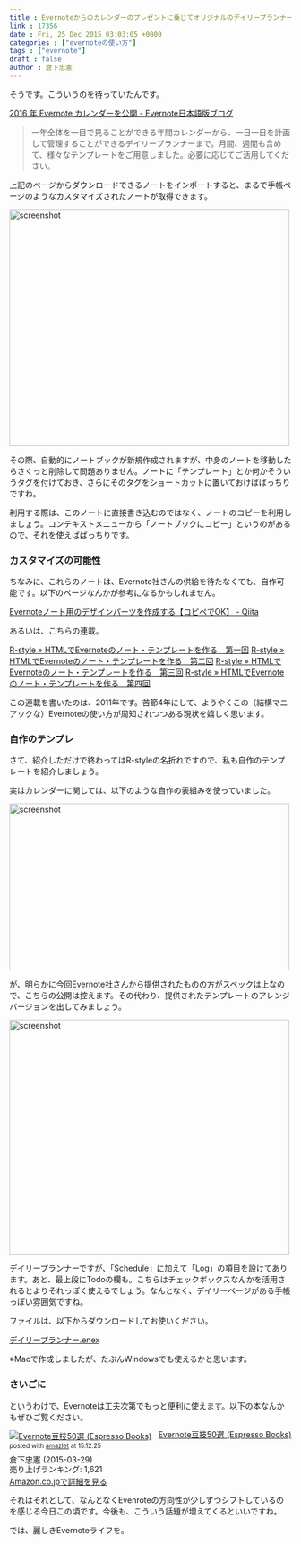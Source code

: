 ```yaml
---
title : Evernoteからのカレンダーのプレゼントに乗じてオリジナルのデイリープランナーを公開してみるよ
link : 17356
date : Fri, 25 Dec 2015 03:03:05 +0000
categories : ["evernoteの使い方"]
tags : ["evernote"]
draft : false
author : 倉下忠憲
---
```


そうです。こういうのを待っていたんです。

<a href="https://blog.evernote.com/jp/2015/12/24/51173">2016 年 Evernote カレンダーを公開 - Evernote日本語版ブログ</a>

<blockquote>一年全体を一目で見ることができる年間カレンダーから、一日一日を計画して管理することができるデイリープランナーまで。月間、週間も含めて、様々なテンプレートをご用意しました。必要に応じてご活用してください。</blockquote>

上記のページからダウンロードできるノートをインポートすると、まるで手帳ページのようなカスタマイズされたノートが取得できます。

<a href="https://rashita.net/blog/?attachment_id=17357" rel="attachment wp-att-17357"><img src="https://rashita.net/blog/wp-content/uploads/2015/12/screenshot19-500x423.png" alt="screenshot" width="500" height="423" class="alignnone size-medium wp-image-17357" /></a>

その際、自動的にノートブックが新規作成されますが、中身のノートを移動したらさくっと削除して問題ありません。ノートに「テンプレート」とか何かそういうタグを付けておき、さらにそのタグをショートカットに置いておけばばっちりですね。

利用する際は、このノートに直接書き込むのではなく、ノートのコピーを利用しましょう。コンテキストメニューから「ノートブックにコピー」というのがあるので、それを使えばばっちりです。

<H3>カスタマイズの可能性</H3>

ちなみに、これらのノートは、Evernote社さんの供給を待たなくても、自作可能です。以下のページなんかが参考になるかもしれません。

<a href="http://qiita.com/nekoneko-wanwan/items/85c2c18a7d5f04770e94">Evernoteノート用のデザインパーツを作成する【コピペでOK】 - Qiita</a>

あるいは、こちらの連載。

<a href="https://rashita.net/blog/?p=6327">R-style » HTMLでEvernoteのノート・テンプレートを作る　第一回</a>
<a href="https://rashita.net/blog/?p=6335">R-style » HTMLでEvernoteのノート・テンプレートを作る　第二回</a>
<a href="https://rashita.net/blog/?p=6338">R-style » HTMLでEvernoteのノート・テンプレートを作る　第三回</a>
<a href="https://rashita.net/blog/?p=6348">R-style » HTMLでEvernoteのノート・テンプレートを作る　第四回</a>

この連載を書いたのは、2011年です。苦節4年にして、ようやくこの（結構マニアックな）Evernoteの使い方が周知されつつある現状を嬉しく思います。

<H3>自作のテンプレ</H3>

さて、紹介しただけで終わってはR-styleの名折れですので、私も自作のテンプレートを紹介しましょう。

実はカレンダーに関しては、以下のような自作の表組みを使っていました。

<a href="https://rashita.net/blog/?attachment_id=17358" rel="attachment wp-att-17358"><img src="https://rashita.net/blog/wp-content/uploads/2015/12/screenshot20-500x298.png" alt="screenshot" width="500" height="298" class="alignnone size-medium wp-image-17358" /></a>

が、明らかに今回Evernote社さんから提供されたものの方がスペックは上なので、こちらの公開は控えます。その代わり、提供されたテンプレートのアレンジバージョンを出してみましょう。

<a href="https://rashita.net/blog/?attachment_id=17359" rel="attachment wp-att-17359"><img src="https://rashita.net/blog/wp-content/uploads/2015/12/screenshot21-500x419.png" alt="screenshot" width="500" height="419" class="alignnone size-medium wp-image-17359" /></a>

デイリープランナーですが、「Schedule」に加えて「Log」の項目を設けてあります。あと、最上段にTodoの欄も。こちらはチェックボックスなんかを活用されるとよりそれっぽく使えるでしょう。なんとなく、デイリーページがある手帳っぽい雰囲気ですね。

ファイルは、以下からダウンロードしてお使いください。

<a href="https://dl.dropboxusercontent.com/u/554861/r-style/%E3%83%87%E3%82%A4%E3%83%AA%E3%83%BC%E3%83%97%E3%83%A9%E3%83%B3%E3%83%8A%E3%83%BC.enex">デイリープランナー.enex</a>

※Macで作成しましたが、たぶんWindowsでも使えるかと思います。

<H3>さいごに</H3>

というわけで、Evernoteは工夫次第でもっと便利に使えます。以下の本なんかもぜひご覧ください。

<div class="amazlet-box" style="margin-bottom:0px;"><div class="amazlet-image" style="float:left;margin:0px 12px 1px 0px;"><a href="http://www.amazon.co.jp/exec/obidos/ASIN/B00VEEJ9XU/rashita1000-22/ref=nosim/" name="amazletlink" target="_blank"><img src="http://ecx.images-amazon.com/images/I/41oyLdAhfmL._SL160_.jpg" alt="Evernote豆技50選 (Espresso Books)" style="border: none;" /></a></div><div class="amazlet-info" style="line-height:120%; margin-bottom: 10px"><div class="amazlet-name" style="margin-bottom:10px;line-height:120%"><a href="http://www.amazon.co.jp/exec/obidos/ASIN/B00VEEJ9XU/rashita1000-22/ref=nosim/" name="amazletlink" target="_blank">Evernote豆技50選 (Espresso Books)</a><div class="amazlet-powered-date" style="font-size:80%;margin-top:5px;line-height:120%">posted with <a href="http://www.amazlet.com/" title="amazlet" target="_blank">amazlet</a> at 15.12.25</div></div><div class="amazlet-detail">倉下忠憲 (2015-03-29)<br />売り上げランキング: 1,621<br /></div><div class="amazlet-sub-info" style="float: left;"><div class="amazlet-link" style="margin-top: 5px"><a href="http://www.amazon.co.jp/exec/obidos/ASIN/B00VEEJ9XU/rashita1000-22/ref=nosim/" name="amazletlink" target="_blank">Amazon.co.jpで詳細を見る</a></div></div></div><div class="amazlet-footer" style="clear: left"></div></div>

それはそれとして、なんとなくEvenroteの方向性が少しずつシフトしているのを感じる今日この頃です。今後も、こういう話題が増えてくるといいですね。

では、麗しきEvernoteライフを。
